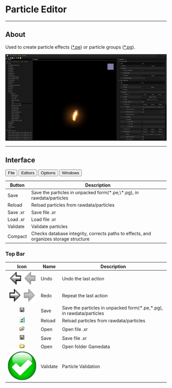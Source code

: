 # Particle Editor

___

## About

Used to create particle effects ([*.pe](../../../reference/file-formats/particles/pe.md)) or particle groups ([*.pg](../../../reference/file-formats/particles/pg.md)).

![alt text centered](assets/images/particle-editor.png)

___

## Interface

<body>
  <div class="table-tabs">
    <div class="tab-buttons">
      <button class="tab-button active" onclick="openTable(event, 'File')">File</button>
      <button class="tab-button" onclick="openTable(event, 'Editors')">Editors</button>
      <button class="tab-button" onclick="openTable(event, 'Options')">Options</button>
      <button class="tab-button" onclick="openTable(event, 'Windows')">Windows</button>
    </div>
    <div id="File" class="tab-content" style="display: block;">
      <table>
        <thead>
          <tr>
            <th>Button</th>
            <th>Description</th>
          </tr></thead>
        <tbody>
          <tr>
            <td>Save</td>
            <td>Save the particles in unpacked form(*.pe,\*.pg), in rawdata/particles</td>
          </tr>
          <tr>
            <td>Reload</td>
            <td>Reload particles from rawdata/particles</td>
          </tr>
          <tr>
            <td>Save .xr</td>
            <td>Save file .xr</td>
          </tr>
          <tr>
            <td>Load .xr</td>
            <td>Load file .xr</td>
          </tr>
          <tr>
            <td>Validate</td>
            <td>Validate particles</td>
          </tr>
          <tr>
            <td>Compact</td>
            <td>Checks database integrity, corrects paths to effects, and organizes storage structure</td>
          </tr>
        </tbody>
      </table>
    </div>
    <div id="Editors" class="tab-content" style="display: none;">
      <table>
        <thead>
          <tr>
            <th>Option</th>
            <th>1</th>
            <th>Description</th>
          </tr></thead>
        <tbody>
          <tr>
            <td rowspan="3">Image</td>
            <td>Image Editor</td>
            <td>Open Image Editor</td>
          </tr>
          <tr>
            <td>Synchronize Textures</td>
            <td>The function updates textures in the project by checking changes in the file  system   and synchronizing them</td>
          </tr>
          <tr>
            <td>Check New Textures</td>
            <td>Searches for new textures in the file system and imports them</td>
          </tr>
          <tr>
            <td rowspan="3">Sounds</td>
            <td>Sound Editor</td>
            <td>Open Sound Editor</td>
          </tr>
          <tr>
            <td>Synchronize Sounds (Soft)</td>
            <td>Searches for new sounds in the file system and imports them. Deletes only those   sounds that do not exist in the file system and are not     used</td>
          </tr>
          <tr>
            <td>Synchronize Sounds (Hard)</td>
            <td>Searches for new sounds in the file system and imports them. Deletes all sounds   missing from the file system without checking if they   are   used</td>
          </tr>
          <tr>
            <td>Light Anim Editor</td>
            <td>-</td>
            <td>Open <a href="../light-animations-editor/light-animations-editor.md">Light  Animation Editor</a></td>
          </tr>
          <tr>
            <td>Minimap Editor</td>
            <td>-</td>
            <td>Open <a href="../minimap-editor/minimap-editor.md">Minimap Editor</a></td>
          </tr>
        </tbody>
      </table>
    </div>
    <div id="Options" class="tab-content" style="display: none;">
      <table>
        <thead>
          <tr>
            <th>Options</th>
            <th>1</th>
            <th>Description</th>
            <th>1</th>
            <th>Description</th>
          </tr></thead>
        <tbody>
          <tr>
            <td rowspan="10">Render</td>
            <td>Quality</td>
            <td></td>
            <td>-</td>
            <td>-</td>
          </tr>
          <tr>
            <td rowspan="3">Fill Mode</td>
            <td rowspan="3">Fill Mode</td>
            <td>Point</td>
            <td>Vertex point fill mode</td>
          </tr>
          <tr>
            <td>Wireframe</td>
            <td>Wireframe fill mode</td>
          </tr>
          <tr>
            <td>Solid</td>
            <td>Solid fill mode</td>
          </tr>
          <tr>
            <td rowspan="2">Shader Mode</td>
            <td rowspan="2">Shader Mode</td>
            <td>Flat</td>
            <td><a href="https://en.wikipedia.org/wiki/Shading#Flat_shading">Flat Shading</a></td>
          </tr>
          <tr>
            <td>Gouraud</td>
            <td><a href="https://en.wikipedia.org/wiki/Gouraud_shading">Gouraud Shading</a></td>
          </tr>
          <tr>
            <td>Edged Faces</td>
            <td>Enables drawing of edges (wireframe) of a 3D mesh</td>
            <td>-</td>
            <td>-</td>
          </tr>
          <tr>
            <td>RenderHW</td>
            <td>Enables GPU rendering</td>
            <td>-</td>
            <td>-</td>
          </tr>
          <tr>
            <td>Filter Linear</td>
            <td>Enables linear texture filtering</td>
            <td>-</td>
            <td>-</td>
          </tr>
          <tr>
            <td>Textures</td>
            <td>Enables texture display (TODO Not Working)</td>
            <td>-</td>
            <td>-</td>
          </tr>
          <tr>
            <td>Draw Safe Rect</td>
            <td></td>
            <td></td>
            <td>-</td>
            <td>-</td>
          </tr>
          <tr>
            <td>Draw Grid</td>
            <td>Draw viewport grid</td>
            <td>-</td>
            <td>-</td>
            <td>-</td>
          </tr>
          <tr>
            <td rowspan="3">Coordinate Axes</td>
            <td>None</td>
            <td>None</td>
            <td>-</td>
            <td>-</td>
          </tr>
          <tr>
            <td>Axis</td>
            <td><img src=../assets/images/ca-axis.png></td>
            <td>-</td>
            <td>-</td>
          </tr>
          <tr>
            <td>Cube</td>
            <td><img src=../assets/images/ca-cube.png></td>
            <td>-</td>
            <td>-</td>
          </tr>
          <tr>
            <td>Fog</td>
            <td>-</td>
            <td></td>
            <td>-</td>
            <td>-</td>
          </tr>
          <tr>
            <td>Mute Sounds</td>
            <td>-</td>
            <td>Mute Sounds</td>
            <td>-</td>
            <td>-</td>
          </tr>
          <tr>
            <td>Real Time</td>
            <td>-</td>
            <td>Real Time</td>
            <td>-</td>
            <td>-</td>
          </tr>
          <tr>
            <td>Stats</td>
            <td>-</td>
            <td>Displaying statistics</td>
            <td>-</td>
            <td>-</td>
          </tr>
          <tr>
            <td>Preferences</td>
            <td>-</td>
            <td>Open <a href="../editors-preference.md">Preference window</a></td>
            <td>-</td>
            <td>-</td>
          </tr>
        </tbody>
      </table>
    </div>
    <div id="Windows" class="tab-content" style="display: none;">
      <table>
        <thead>
          <tr>
            <th>Button</th>
            <th>Description</th>
          </tr></thead>
        <tbody>
          <tr>
            <td>Log</td>
            <td>Open Log window</td>
          </tr>
          <tr>
            <td>Theme</td>
            <td>Editor theme</td>
          </tr>
        </tbody>
      </table>
    </div>
  </div>
</body>

### Top Bar

| Icon | Name | Description |
|:---:|---|---|
| ![1](../../../assets/icons/sdk/undo.png) | Undo | Undo the last action |
| ![1](../../../assets/icons/sdk/redo.png) | Redo | Repeat the last action |
| ![1](../../../assets/icons/sdk/save.png) | Save | Save the particles in unpacked form(*.pe,\*.pg), in rawdata/particles |
| ![1](../../../assets/icons/sdk/RCRefresh.bmp) | Reload | Reload particles from rawdata/particles |
| ![1](../../../assets/icons/sdk/open.png) | Open | Open file .xr |
| ![1](../../../assets/icons/sdk/save.png) | Save | Save file .xr |
| ![1](../../../assets/icons/sdk/Btn_FolderOpen.bmp) | Open | Open folder Gamedata |
| ![1](../../../assets/icons/sdk/Validate.png) | Validate | Particle Validation |
